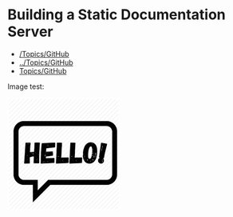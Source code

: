 Building a Static Documentation Server
==================================================

- [/Topics/GitHub](/Topics/GitHub)
- [../Topics/GitHub](../Topics/GitHub)
- [Topics/GitHub](Topics/GitHub)

Image test:

![](/images/image.png)